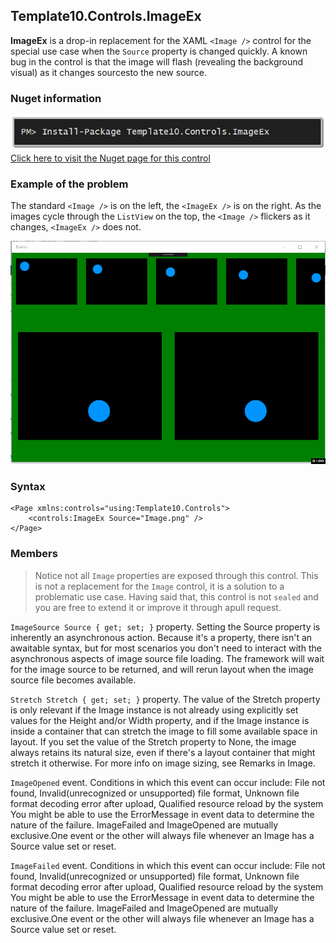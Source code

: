 ## Template10.Controls.ImageEx

**ImageEx** is a drop-in replacement for the XAML `<Image />` control for the special use case when the `Source` property is changed quickly. A known bug in the control is that the image will flash (revealing the background visual) as it changes sourcesto the new source. 

### Nuget information

![nuget syntax](_images/InstallPackage.png "Install package")
[Click here to visit the Nuget page for this control](https://www.nuget.org/packages/Template10.Controls.ImageEx/ "Nuget page")

### Example of the problem 
The standard `<Image />` is on the left, the `<ImageEx />` is on the right. As the images cycle through the `ListView` on the top, the `<Image />` flickers as it changes, `<ImageEx />` does not.

![the demo applicaton](_images/ImageExDemo.gif "The demo application")

### Syntax

````
<Page xmlns:controls="using:Template10.Controls">
    <controls:ImageEx Source="Image.png" />
</Page>
````

### Members

> Notice not all `Image` properties are exposed through this control. This is not a replacement for the `Image` control, it is a solution to a problematic use case. Having said that, this control is not `sealed` and you are free to extend it or improve it through apull request.

`ImageSource Source { get; set; }` property. Setting the Source property is inherently an asynchronous action. Because it's a property, there isn't an awaitable syntax, but for most scenarios you don't need to interact with the asynchronous aspects of image source file loading. The framework will wait for the image source to be returned, and will rerun layout when the image source file becomes available.

`Stretch Stretch { get; set; }` property. The value of the Stretch property is only relevant if the Image instance is not already using explicitly set values for the Height and/or Width property, and if the Image instance is inside a container that can stretch the image to fill some available space in layout. If you set the value of the Stretch property to None, the image always retains its natural size, even if there's a layout container that might stretch it otherwise. For more info on image sizing, see Remarks in Image. 

`ImageOpened` event. Conditions in which this event can occur include: File not found, Invalid(unrecognized or unsupported) file format, Unknown file format decoding error after upload, Qualified resource reload by the system You might be able to use the ErrorMessage in event data to determine the nature of the failure. ImageFailed and ImageOpened are mutually exclusive.One event or the other will always file whenever an Image has a Source value set or reset.

`ImageFailed` event.
Conditions in which this event can occur include: File not found, Invalid(unrecognized or unsupported) file format, Unknown file format decoding error after upload, Qualified resource reload by the system You might be able to use the ErrorMessage in event data to determine the nature of the failure. ImageFailed and ImageOpened are mutually exclusive.One event or the other will always file whenever an Image has a Source value set or reset.

